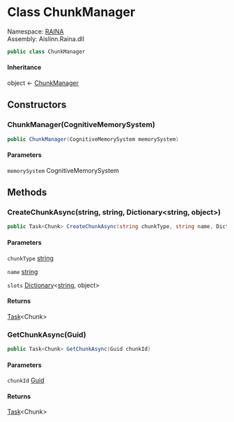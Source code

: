 # <a id="RAINA_ChunkManager"></a> Class ChunkManager

Namespace: [RAINA](RAINA.md)  
Assembly: Aislinn.Raina.dll  

```csharp
public class ChunkManager
```

#### Inheritance

object ← 
[ChunkManager](RAINA.ChunkManager.md)

## Constructors

### <a id="RAINA_ChunkManager__ctor_Aislinn_Core_Cognitive_CognitiveMemorySystem_"></a> ChunkManager\(CognitiveMemorySystem\)

```csharp
public ChunkManager(CognitiveMemorySystem memorySystem)
```

#### Parameters

`memorySystem` CognitiveMemorySystem

## Methods

### <a id="RAINA_ChunkManager_CreateChunkAsync_System_String_System_String_System_Collections_Generic_Dictionary_System_String_System_Object__"></a> CreateChunkAsync\(string, string, Dictionary<string, object\>\)

```csharp
public Task<Chunk> CreateChunkAsync(string chunkType, string name, Dictionary<string, object> slots = null)
```

#### Parameters

`chunkType` [string](https://learn.microsoft.com/dotnet/api/system.string)

`name` [string](https://learn.microsoft.com/dotnet/api/system.string)

`slots` [Dictionary](https://learn.microsoft.com/dotnet/api/system.collections.generic.dictionary\-2)<[string](https://learn.microsoft.com/dotnet/api/system.string), object\>

#### Returns

 [Task](https://learn.microsoft.com/dotnet/api/system.threading.tasks.task\-1)<Chunk\>

### <a id="RAINA_ChunkManager_GetChunkAsync_System_Guid_"></a> GetChunkAsync\(Guid\)

```csharp
public Task<Chunk> GetChunkAsync(Guid chunkId)
```

#### Parameters

`chunkId` [Guid](https://learn.microsoft.com/dotnet/api/system.guid)

#### Returns

 [Task](https://learn.microsoft.com/dotnet/api/system.threading.tasks.task\-1)<Chunk\>

